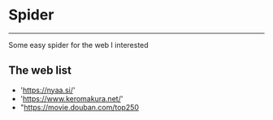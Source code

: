 # Spider

***

Some easy spider for the web I interested  
## The web list
* 'https://nyaa.si/'
* 'https://www.keromakura.net/'
* "https://movie.douban.com/top250
